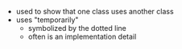 - used to show that one class uses another class
- uses "temporarily"
	- symbolized by the dotted line
	- often is an implementation detail 